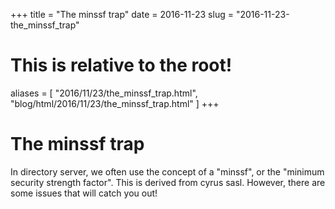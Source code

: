 +++
title = "The minssf trap"
date = 2016-11-23
slug = "2016-11-23-the_minssf_trap"
# This is relative to the root!
aliases = [ "2016/11/23/the_minssf_trap.html", "blog/html/2016/11/23/the_minssf_trap.html" ]
+++
# The minssf trap

In directory server, we often use the concept of a \"minssf\", or the
\"minimum security strength factor\". This is derived from cyrus sasl.
However, there are some issues that will catch you out!

